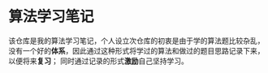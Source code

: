 # 算法学习笔记
该仓库是我的算法学习笔记，个人设立次仓库的初衷是由于学的算法题比较杂乱，没有一个好的**体系**，因此通过这种形式将学过的算法和做过的题目思路记录下来，以便将来**复习**； 
同时通过记录的形式**激励**自己坚持学习。
